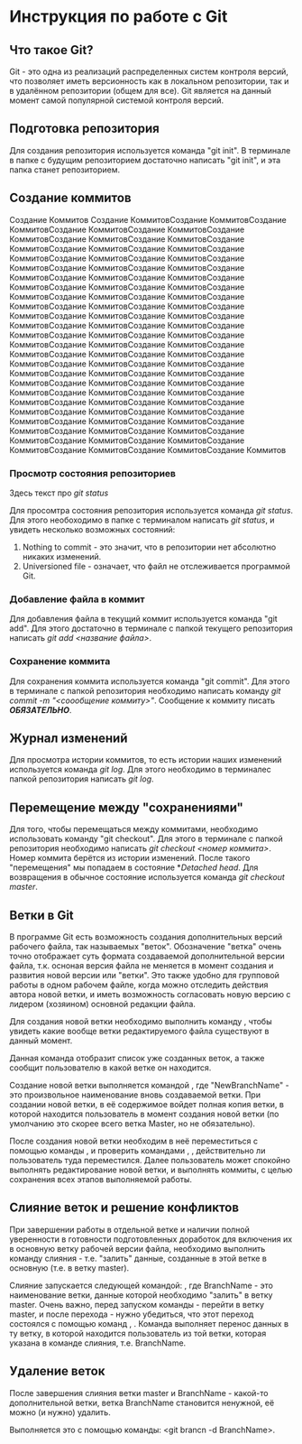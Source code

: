 # Инструкция по работе с Git

## Что такое Git?

Git - это одна из реализаций распределенных систем контроля версий, что позволяет иметь версионность как в локальном репозитории, так и в удалённом репозитории (общем для все). Git 
является на данный момент самой популярной системой контроля версий.

## Подготовка репозитория
Для создания репозитория используется команда "git init". В терминале в папке с будущим репозиторием достаточно написать "git init", и эта папка станет репозиторием.

## Создание коммитов
Создание Коммитов Создание КоммитовСоздание КоммитовСоздание КоммитовСоздание КоммитовСоздание КоммитовСоздание КоммитовСоздание КоммитовСоздание КоммитовСоздание КоммитовСоздание КоммитовСоздание КоммитовСоздание КоммитовСоздание КоммитовСоздание КоммитовСоздание КоммитовСоздание КоммитовСоздание КоммитовСоздание КоммитовСоздание КоммитовСоздание КоммитовСоздание КоммитовСоздание КоммитовСоздание КоммитовСоздание КоммитовСоздание КоммитовСоздание КоммитовСоздание КоммитовСоздание КоммитовСоздание КоммитовСоздание КоммитовСоздание КоммитовСоздание КоммитовСоздание КоммитовСоздание КоммитовСоздание КоммитовСоздание КоммитовСоздание КоммитовСоздание КоммитовСоздание КоммитовСоздание КоммитовСоздание КоммитовСоздание КоммитовСоздание КоммитовСоздание КоммитовСоздание КоммитовСоздание КоммитовСоздание КоммитовСоздание КоммитовСоздание КоммитовСоздание КоммитовСоздание КоммитовСоздание КоммитовСоздание КоммитовСоздание КоммитовСоздание КоммитовСоздание КоммитовСоздание КоммитовСоздание КоммитовСоздание КоммитовСоздание КоммитовСоздание КоммитовСоздание КоммитовСоздание КоммитовСоздание КоммитовСоздание КоммитовСоздание КоммитовСоздание КоммитовСоздание КоммитовСоздание КоммитовСоздание КоммитовСоздание КоммитовСоздание КоммитовСоздание КоммитовСоздание КоммитовСоздание Коммитов


### Просмотр состояния репозиториев
Здесь текст про *git status*

Для просомтра состояния репозитория используется команда *git status*.  Для этого необоходимо в папке с терминалом написать *git status*, и увидеть несколько возможных состояний:
1. Nothing to commit - это значит, что в репозитории нет абсолютно никаких изменений.
2. Universioned file - означает, что файл не отслеживается программой Git.


### Добавление файла в коммит
Для добавления файла в текущий коммит используется команда "git add". Для этого достаточно в терминале с папкой текущего репозитория написать *git add <название файла>*.

### Сохранение коммита
Для сохранения коммита используется команда "git commit". Для этого в терминале с папкой репозитория необходимо написать команду *git commit -m "<соообщение коммиту>"*. Сообщение к коммиту писать ***ОБЯЗАТЕЛЬНО***.


## Журнал изменений
Для просмотра истории коммитов, то есть истории наших изменений используется команда *git log*. Для этого необходимо в терминалес папкой репозитория написать *git log*. 

## Перемещение между "сохранениями"

Для того, чтобы перемещаться между коммитами, необходимо использовать команду "git checkout". Для этого в терминале с папкой репозитория необходимо написать *git checkout <номер коммита>*. Номер коммита берётся из истории изменений. После такого "перемещения" мы попадаем в состояние **Detached head*. Для возвращения в обычное состояние используется команда *git checkout master*.

## Ветки в Git
В программе Git есть возможность создания дополнительных версий рабочего файла, так называемых "веток". Обозначение "ветка" очень точно отображает суть формата создаваемой дополнительной версии файла, т.к. осноная версия файла не меняется в момент создания и развития новой версии или "ветки". Это также удобно для групповой работы в одном рабочем файле, когда можно отследить действия автора новой ветки, и иметь возможность согласовать новую версию с лидером (хозяином) основной редакции файла.

Для создания новой ветки необходимо выполнить команду <git branch>, чтобы увидеть какие вообще ветки редактируемого файла существуют в данный момент.

Данная команда отобразит список уже созданных веток, а также сообщит пользователю в какой ветке он находится. 

Создание новой ветки выполняется командой <git branch NewBranchName>, где "NewBranchName" - это произвольное наименование вновь создаваемой ветки. При создании новой ветки, в её содержимое войдет полная копия ветки, в которой находится пользователь в момент создания новой ветки (по умолчанию это скорее всего ветка Master, но не обязательно).

После создания новой ветки необходим в неё переместиться с помощью команды <git checkout NewBranchName>, и проверить командами <git branch>, <git status>, действительно ли пользователь туда переместился.
Далее пользователь может спокойно выполнять редактирование новой ветки, и выполнять коммиты, с целью сохранения всех этапов выполняемой работы.


## Слияние веток и решение конфликтов

При завершении работы в отдельной ветке и наличии полной уверенности в готовности подготовленных доработок для включения их в основную ветку рабочей версии файла, необходимо выполнить команду слияния - т.е. "залить" данные, созданные в этой ветке в основную (т.е. в ветку master).

Слияние запускается следующей командой: <git merge BranchName>, где BranchName - это наименование ветки, данные которой необходимо "залить" в ветку master.
Очень важно, перед запуском команды - перейти в ветку master, и после перехода - нужно убедиться, что этот переход состоялся с помощью команд <git branch>, <git status>.
Команда <git merge> выполняет перенос данных в ту ветку, в которой находится пользователь из той ветки, которая указана в команде слияния, т.е. BranchName.


## Удаление веток   

После завершения слияния ветки master и BranchName - какой-то дополнительной ветки, ветка BranchName становится ненужной, её можно (и нужно) удалить. 

Выполняется это с помощью команды: <git brancn -d BranchName>.

